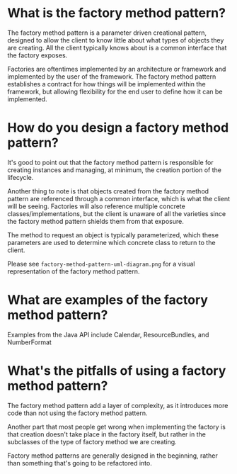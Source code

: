 # What is the factory method pattern?

The factory method pattern is a parameter driven creational pattern, designed to allow the client to know little about what types of objects they are creating. All the client typically knows about is a common interface that the factory exposes.

Factories are oftentimes implemented by an architecture or framework and implemented by the user of the framework. The factory method pattern establishes a contract for how things will be implemented within the framework, but allowing flexibility for the end user to define how it can be implemented.

# How do you design a factory method pattern?

It's good to point out that the factory method pattern is responsible for creating instances and managing, at minimum, the creation portion of the lifecycle.

Another thing to note is that objects created from the factory method pattern are referenced through a common interface, which is what the client will be seeing. Factories will also reference multiple concrete classes/implementations, but the client is unaware of all the varieties since the factory method pattern shields them from that exposure.

The method to request an object is typically parameterized, which these parameters are used to determine which concrete class to return to the client. 

Please see `factory-method-pattern-uml-diagram.png` for a visual representation of the factory method pattern.

# What are examples of the factory method pattern?

Examples from the Java API include Calendar, ResourceBundles, and NumberFormat

# What's the pitfalls of using a factory method pattern?

The factory method pattern add a layer of complexity, as it introduces more code than not using the factory method pattern.

Another part that most people get wrong when implementing the factory is that creation doesn't take place in the factory itself, but rather in the subclasses of the type of factory method we are creating.

Factory method patterns are generally designed in the beginning, rather than something that's going to be refactored into.


